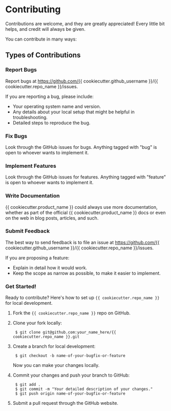# Contributing

Contributions are welcome, and they are greatly appreciated! Every
little bit helps, and credit will always be given.

You can contribute in many ways:

## Types of Contributions

### Report Bugs

Report bugs at https://github.com/{{ cookiecutter.github_username }}/{{ cookiecutter.repo_name }}/issues.

If you are reporting a bug, please include:

* Your operating system name and version.
* Any details about your local setup that might be helpful in troubleshooting.
* Detailed steps to reproduce the bug.

### Fix Bugs

Look through the GitHub issues for bugs. Anything tagged with "bug"
is open to whoever wants to implement it.

### Implement Features

Look through the GitHub issues for features. Anything tagged with "feature"
is open to whoever wants to implement it.

### Write Documentation

{{ cookiecutter.product_name }} could always use more documentation, whether as part of the
official {{ cookiecutter.product_name }} docs or even on the web in blog posts,
articles, and such.

### Submit Feedback

The best way to send feedback is to file an issue at https://github.com/{{ cookiecutter.github_username }}/{{ cookiecutter.repo_name }}/issues.

If you are proposing a feature:

* Explain in detail how it would work.
* Keep the scope as narrow as possible, to make it easier to implement.

### Get Started!

Ready to contribute? Here's how to set up `{{ cookiecutter.repo_name }}` for local development.

1. Fork the `{{ cookiecutter.repo_name }}` repo on GitHub.
2. Clone your fork locally:

        $ git clone git@github.com:your_name_here/{{ cookiecutter.repo_name }}.git

3. Create a branch for local development:

        $ git checkout -b name-of-your-bugfix-or-feature

   Now you can make your changes locally.

4. Commit your changes and push your branch to GitHub:

        $ git add .
        $ git commit -m "Your detailed description of your changes."
        $ git push origin name-of-your-bugfix-or-feature

5. Submit a pull request through the GitHub website.

